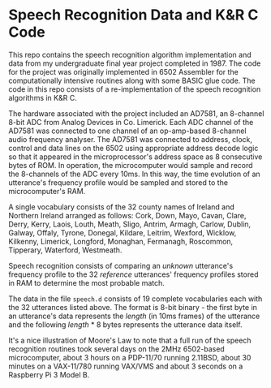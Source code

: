 # Speech Recognition Data and K&R C Code

This repo contains the speech recognition algorithm implementation and data from my undergraduate final year project completed in 1987. The code for the project was originally implemented in 6502 Assembler for the computationally intensive routines along with some BASIC glue code. The code in this repo consists of a re-implementation of the speech recognition algorithms in K&R C.

The hardware associated with the project included an AD7581, an 8-channel 8-bit ADC from Analog Devices in Co. Limerick. Each ADC channel of the AD7581 was connected to one channel of an op-amp-based 8-channel audio frequency analyser. The AD7581 was connected to address, clock, control and data lines on the 6502 using appropriate address decode logic so that it appeared in the microprocessor's address space as 8 consecutive bytes of ROM. In operation, the microcomputer would sample and record the 8-channels of the ADC every 10ms. In this way, the time evolution of an utterance's frequency profile would be sampled and stored to the microcomputer's RAM.

A single vocabulary consists of the 32 county names of Ireland and Northern Ireland arranged as follows: Cork, Down, Mayo, Cavan, Clare, Derry, Kerry, Laois, Louth, Meath, Sligo, Antrim, Armagh, Carlow, Dublin, Galway, Offaly, Tyrone, Donegal, Kildare, Leitrim, Wexford, Wicklow, Kilkenny, Limerick, Longford, Monaghan, Fermanagh, Roscommon, Tipperary, Waterford, Westmeath.

Speech recognition consists of comparing an *unknown* utterance's frequency profile to the 32 *reference* utterances' frequency profiles stored in RAM to determine the most probable match.

The data in the file `speech.d` consists of 19 complete vocabularies each with the 32 utterances listed above. The format is 8-bit binary - the first byte in an utterance's data represents the *length* (in 10ms frames) of the utterance and the following *length* * 8 bytes represents the utterance data itself.

It's a nice illustration of Moore's Law to note that a full run of the speech recognition routines took several days on the 2MHz 6502-based microcomputer, about 3 hours on a PDP-11/70 running 2.11BSD, about 30 minutes on a VAX-11/780 running VAX/VMS and about 3 seconds on a Raspberry Pi 3 Model B.
